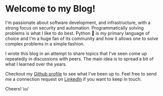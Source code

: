 # Welcome to my Blog!

I'm passionate about software development, and infrastructure, with a strong focus on security and automation.
Programmatically solving problems is what I like to do best. Python 🐍 is my primary language of choice and I'm a huge fan of its community and how it allows one to solve complex problems in a simple fashion.

I wrote this blog in an attempt to share topics that I've seen come up repeatedly in discussions with peers.
The main idea is to spread a bit of what I learned over the years.

Checkout my [Github profile](https://github.com/agu3rra) to see what I've been up to. Feel free to send me a connection request on [LinkedIn](https://linkedin.com/in/agu3rra) if you want to keep in touch.

Cheers! \o/
